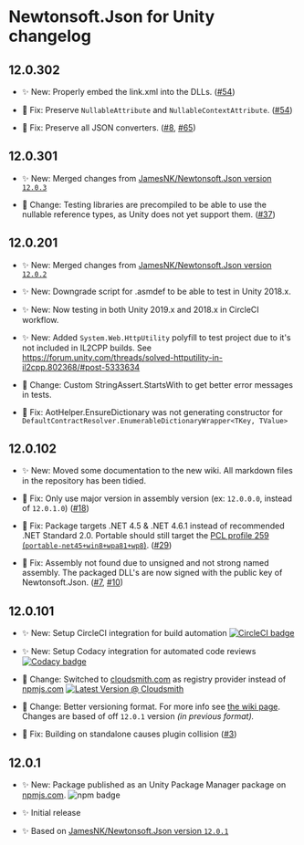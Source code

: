 # Newtonsoft.Json for Unity changelog

## 12.0.302

- ✨ New: Properly embed the link.xml into the DLLs. ([#54][#54])

- 🐛 Fix: Preserve `NullableAttribute` and `NullableContextAttribute`.
  ([#54][#54])

- 🐛 Fix: Preserve all JSON converters. ([#8][#8], [#65][#65])

## 12.0.301

- ✨ New: Merged changes from
  [JamesNK/Newtonsoft.Json version `12.0.3`][json.net-12.0.3]

- 🔄 Change: Testing libraries are precompiled to be able to use the nullable
  reference types, as Unity does not yet support them. ([#37][#37])

## 12.0.201

- ✨ New: Merged changes from
  [JamesNK/Newtonsoft.Json version `12.0.2`][json.net-12.0.2]

- ✨ New: Downgrade script for .asmdef to be able to test in Unity 2018.x.

- ✨ New: Now testing in both Unity 2019.x and 2018.x in CircleCI workflow.

- ✨ New: Added `System.Web.HttpUtility` polyfill to test project due to it's
  not included in IL2CPP builds.
  See <https://forum.unity.com/threads/solved-httputility-in-il2cpp.802368/#post-5333634>

- 🔄 Change: Custom StringAssert.StartsWith to get better error messages in
  tests.

- 🐛 Fix: AotHelper.EnsureDictionary was not generating constructor for
  `DefaultContractResolver.EnumerableDictionaryWrapper<TKey, TValue>`

## 12.0.102

- ✨ New: Moved some documentation to the new wiki. All markdown files in the
  repository has been tidied.

- 🐛 Fix: Only use major version in assembly version (ex: `12.0.0.0`, instead of
  `12.0.1.0`) ([#18][#18])

- 🐛 Fix: Package targets .NET 4.5 & .NET 4.6.1 instead of recommended
  .NET Standard 2.0. Portable should still target the [PCL profile 259
  (`portable-net45+win8+wpa81+wp8`)][portable-class-library]. ([#29][#29])

- 🐛 Fix: Assembly not found due to unsigned and not strong named assembly.
  The packaged DLL's are now signed with the public key of Newtonsoft.Json.
  ([#7][#7], [#10][#10])

## 12.0.101

- ✨ New: Setup CircleCI integration for build automation
  [![CircleCI badge][circleci-badge]][circleci-url]

- ✨ New: Setup Codacy integration for automated code reviews
  [![Codacy badge][codacy-badge]][codacy-url]

- 🔄 Change: Switched to [cloudsmith.com][cloudsmith-url] as registry provider
  instead of [npmjs.com][npmjs-url]
  [![Latest Version @ Cloudsmith][cloudsmith-badge]][cloudsmith-url]

- 🔄 Change: Better versioning format. For more info see
  [the wiki page][wiki-versioning]. Changes are based of off `12.0.1`
  version _(in previous format)._

- 🐛 Fix: Building on standalone causes plugin collision ([#3][#3])

## 12.0.1

- ✨ New: Package published as an Unity Package Manager package on
  [npmjs.com][npmjs-url].
  ![npm badge][npmjs-badge]

- ✨ Initial release

- ✨ Based on [JamesNK/Newtonsoft.Json version `12.0.1`][json.net-12.0.1]

[#3]: https://github.com/jilleJr/Newtonsoft.Json-for-Unity/issues/3
[#7]: https://github.com/jilleJr/Newtonsoft.Json-for-Unity/issues/7
[#8]: https://github.com/jilleJr/Newtonsoft.Json-for-Unity/issues/8
[#10]: https://github.com/jilleJr/Newtonsoft.Json-for-Unity/issues/10
[#18]: https://github.com/jilleJr/Newtonsoft.Json-for-Unity/issues/18
[#29]: https://github.com/jilleJr/Newtonsoft.Json-for-Unity/pull/29
[#37]: https://github.com/jilleJr/Newtonsoft.Json-for-Unity/pull/37
[#54]: https://github.com/jilleJr/Newtonsoft.Json-for-Unity/issues/54
[#65]: https://github.com/jilleJr/Newtonsoft.Json-for-Unity/issues/65
[circleci-badge]: https://img.shields.io/circleci/build/gh/jilleJr/Newtonsoft.Json-for-Unity/master?logo=circleci&style=flat-square
[circleci-url]: https://circleci.com/gh/jilleJr/Newtonsoft.Json-for-Unity
[cloudsmith-badge]: https://api-prd.cloudsmith.io/badges/version/jillejr/newtonsoft-json-for-unity/npm/jillejr.newtonsoft.json-for-unity/latest/x/?render=true&badge_token=gAAAAABd0U7AyWhLGu6xjEAHz70w9zWbSk6ogsTrw3xvVpa2NXe7HJg_ua7r-G2cbWECxfM51y4uYgOdFOquHNoTQti080JM6w%3D%3D
[cloudsmith-url]: https://cloudsmith.io/~jillejr/repos/newtonsoft-json-for-unity/packages/detail/npm/jillejr.newtonsoft.json-for-unity/latest/#readme
[codacy-badge]: https://img.shields.io/codacy/grade/f91156e7066c484588f4dba263c8cf45?logo=codacy&style=flat-square
[codacy-url]: https://www.codacy.com/manual/jilleJr/Newtonsoft.Json-for-Unity?utm_source=github.com&utm_medium=referral&utm_content=jilleJr/Newtonsoft.Json-for-Unity&utm_campaign=Badge_Grade
[json.net-12.0.1]: https://github.com/JamesNK/Newtonsoft.Json/releases/12.0.1
[json.net-12.0.2]: https://github.com/JamesNK/Newtonsoft.Json/releases/12.0.2
[json.net-12.0.3]: https://github.com/JamesNK/Newtonsoft.Json/releases/12.0.3
[npmjs-badge]: https://img.shields.io/npm/v/jillejr.newtonsoft.json-for-unity?logo=npm&style=flat-square
[npmjs-url]: https://www.npmjs.com/package/jillejr.newtonsoft.json-for-unity
[portable-class-library]: https://docs.microsoft.com/en-us/dotnet/standard/net-standard#pcl-compatibility
[wiki-versioning]: https://github.com/jilleJr/Newtonsoft.Json-for-Unity/wiki/About-the-versioning
